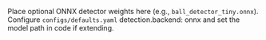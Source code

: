 Place optional ONNX detector weights here (e.g., `ball_detector_tiny.onnx`).
Configure `configs/defaults.yaml` detection.backend: onnx and set the model path in code if extending.
